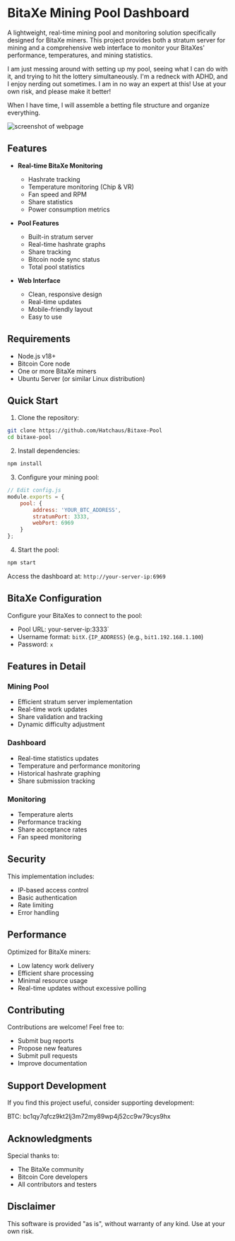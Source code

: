 # BitaXe Mining Pool Dashboard

A lightweight, real-time mining pool and monitoring solution specifically designed for BitaXe miners. This project provides both a stratum server for mining and a comprehensive web interface to monitor your BitaXes' performance, temperatures, and mining statistics.

I am just messing around with setting up my pool, seeing what I can do with it, and trying to hit the lottery simultaneously.
I'm a redneck with ADHD, and I enjoy nerding out sometimes. I am in no way an expert at this! Use at your own risk, and please make it better!

When I have time, I will assemble a betting file structure and organize everything. 

![screenshot of webpage](https://github.com/user-attachments/assets/599a792c-d5d7-47bb-b702-534635b1e214)


## Features

- **Real-time BitaXe Monitoring**
  - Hashrate tracking
  - Temperature monitoring (Chip & VR)
  - Fan speed and RPM
  - Share statistics
  - Power consumption metrics

- **Pool Features**
  - Built-in stratum server
  - Real-time hashrate graphs
  - Share tracking
  - Bitcoin node sync status
  - Total pool statistics

- **Web Interface**
  - Clean, responsive design
  - Real-time updates
  - Mobile-friendly layout
  - Easy to use

## Requirements

- Node.js v18+
- Bitcoin Core node
- One or more BitaXe miners
- Ubuntu Server (or similar Linux distribution)

## Quick Start

1. Clone the repository:
```bash
git clone https://github.com/Hatchaus/Bitaxe-Pool
cd bitaxe-pool
```

2. Install dependencies:
```bash
npm install
```

3. Configure your mining pool:
```javascript
// Edit config.js
module.exports = {
    pool: {
        address: 'YOUR_BTC_ADDRESS',
        stratumPort: 3333,
        webPort: 6969
    }
};
```

4. Start the pool:
```bash
npm start
```

Access the dashboard at: `http://your-server-ip:6969`

## BitaXe Configuration

Configure your BitaXes to connect to the pool:
- Pool URL: your-server-ip:3333`
- Username format: `bitX.{IP_ADDRESS}` (e.g., `bit1.192.168.1.100`)
- Password: `x`

## Features in Detail

### Mining Pool
- Efficient stratum server implementation
- Real-time work updates
- Share validation and tracking
- Dynamic difficulty adjustment

### Dashboard
- Real-time statistics updates
- Temperature and performance monitoring
- Historical hashrate graphing
- Share submission tracking

### Monitoring
- Temperature alerts
- Performance tracking
- Share acceptance rates
- Fan speed monitoring

## Security

This implementation includes:
- IP-based access control
- Basic authentication
- Rate limiting
- Error handling

## Performance

Optimized for BitaXe miners:
- Low latency work delivery
- Efficient share processing
- Minimal resource usage
- Real-time updates without excessive polling

## Contributing

Contributions are welcome! Feel free to:
- Submit bug reports
- Propose new features
- Submit pull requests
- Improve documentation

## Support Development

If you find this project useful, consider supporting development:

BTC: bc1qy7qfcz9kt2lj3m72my89wp4j52cc9w79cys9hx


## Acknowledgments

Special thanks to:
- The BitaXe community
- Bitcoin Core developers
- All contributors and testers

## Disclaimer

This software is provided "as is", without warranty of any kind. Use at your own risk.
